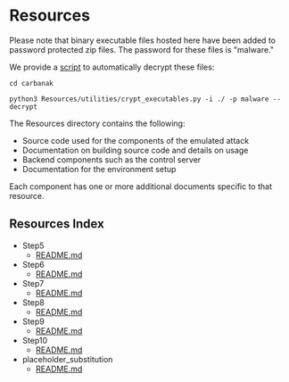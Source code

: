 # Resources

Please note that binary executable files hosted here have been added to password protected zip files.  The password for these files is "malware."

We provide a [script](/Enterprise/fin7/Resources/utilities/crypt_executables.py) to automatically decrypt these files:

```
cd carbanak

python3 Resources/utilities/crypt_executables.py -i ./ -p malware --decrypt
```

The Resources directory contains the following:

* Source code used for the components of the emulated attack
* Documentation on building source code and details on usage
* Backend components such as the control server
* Documentation for the environment setup

Each component has one or more additional documents specific to that resource.

## Resources Index

* Step5
  - [README.md](Step5/README.md)
* Step6
  - [README.md](Step6/README.md)
* Step7
  - [README.md](Step7/README.md)
* Step8
  - [README.md](Step8/README.md)
* Step9
  - [README.md](Step9/README.md)
* Step10
  - [README.md](Step10/README.md)
* placeholder_substitution
  - [README.md](placeholder_substitution/README.md)
